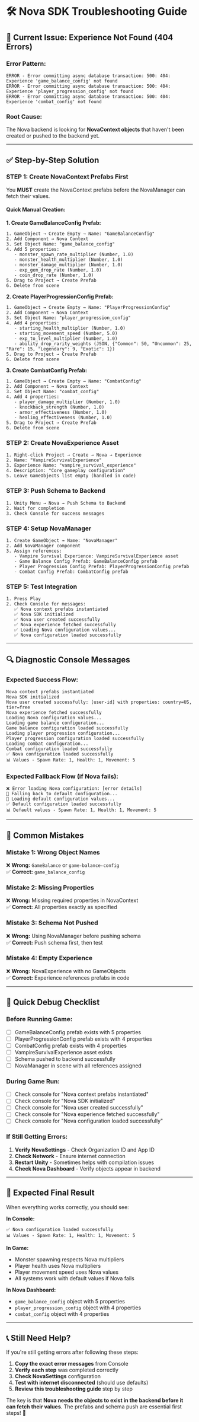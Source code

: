 # 🛠️ Nova SDK Troubleshooting Guide

## 🚨 **Current Issue: Experience Not Found (404 Errors)**

### **Error Pattern:**
```
ERROR - Error committing async database transaction: 500: 404: Experience 'game_balance_config' not found
ERROR - Error committing async database transaction: 500: 404: Experience 'player_progression_config' not found
ERROR - Error committing async database transaction: 500: 404: Experience 'combat_config' not found
```

### **Root Cause:**
The Nova backend is looking for **NovaContext objects** that haven't been created or pushed to the backend yet.

---

## ✅ **Step-by-Step Solution**

### **STEP 1: Create NovaContext Prefabs First**

You **MUST** create the NovaContext prefabs before the NovaManager can fetch their values.

#### **Quick Manual Creation:**

**1. Create GameBalanceConfig Prefab:**
```
1. GameObject → Create Empty → Name: "GameBalanceConfig"
2. Add Component → Nova Context
3. Set Object Name: "game_balance_config"
4. Add 5 properties:
   - monster_spawn_rate_multiplier (Number, 1.0)
   - monster_health_multiplier (Number, 1.0)
   - monster_damage_multiplier (Number, 1.0)
   - exp_gem_drop_rate (Number, 1.0)
   - coin_drop_rate (Number, 1.0)
5. Drag to Project → Create Prefab
6. Delete from scene
```

**2. Create PlayerProgressionConfig Prefab:**
```
1. GameObject → Create Empty → Name: "PlayerProgressionConfig"
2. Add Component → Nova Context
3. Set Object Name: "player_progression_config"
4. Add 4 properties:
   - starting_health_multiplier (Number, 1.0)
   - starting_movement_speed (Number, 5.0)
   - exp_to_level_multiplier (Number, 1.0)
   - ability_drop_rarity_weights (JSON, {"Common": 50, "Uncommon": 25, "Rare": 15, "Legendary": 9, "Exotic": 1})
5. Drag to Project → Create Prefab
6. Delete from scene
```

**3. Create CombatConfig Prefab:**
```
1. GameObject → Create Empty → Name: "CombatConfig"
2. Add Component → Nova Context
3. Set Object Name: "combat_config"
4. Add 4 properties:
   - player_damage_multiplier (Number, 1.0)
   - knockback_strength (Number, 1.0)
   - armor_effectiveness (Number, 1.0)
   - healing_effectiveness (Number, 1.0)
5. Drag to Project → Create Prefab
6. Delete from scene
```

### **STEP 2: Create NovaExperience Asset**

```
1. Right-click Project → Create → Nova → Experience
2. Name: "VampireSurvivalExperience"
3. Experience Name: "vampire_survival_experience"
4. Description: "Core gameplay configuration"
5. Leave GameObjects list empty (handled in code)
```

### **STEP 3: Push Schema to Backend**

```
1. Unity Menu → Nova → Push Schema to Backend
2. Wait for completion
3. Check Console for success messages
```

### **STEP 4: Setup NovaManager**

```
1. Create GameObject → Name: "NovaManager"
2. Add NovaManager component
3. Assign references:
   - Vampire Survival Experience: VampireSurvivalExperience asset
   - Game Balance Config Prefab: GameBalanceConfig prefab
   - Player Progression Config Prefab: PlayerProgressionConfig prefab
   - Combat Config Prefab: CombatConfig prefab
```

### **STEP 5: Test Integration**

```
1. Press Play
2. Check Console for messages:
   ✅ Nova context prefabs instantiated
   ✅ Nova SDK initialized
   ✅ Nova user created successfully
   ✅ Nova experience fetched successfully
   ✅ Loading Nova configuration values...
   ✅ Nova configuration loaded successfully
```

---

## 🔍 **Diagnostic Console Messages**

### **Expected Success Flow:**
```
Nova context prefabs instantiated
Nova SDK initialized
Nova user created successfully: [user-id] with properties: country=US, tier=free
Nova experience fetched successfully
Loading Nova configuration values...
Loading game balance configuration...
Game balance configuration loaded successfully
Loading player progression configuration...
Player progression configuration loaded successfully
Loading combat configuration...
Combat configuration loaded successfully
✅ Nova configuration loaded successfully
📊 Values - Spawn Rate: 1, Health: 1, Movement: 5
```

### **Expected Fallback Flow (if Nova fails):**
```
❌ Error loading Nova configuration: [error details]
🔄 Falling back to default configuration...
🔄 Loading default configuration values...
✅ Default configuration loaded successfully
📊 Default values - Spawn Rate: 1, Health: 1, Movement: 5
```

---

## 🚫 **Common Mistakes**

### **Mistake 1: Wrong Object Names**
❌ **Wrong:** `GameBalance` or `game-balance-config`  
✅ **Correct:** `game_balance_config`

### **Mistake 2: Missing Properties**
❌ **Wrong:** Missing required properties in NovaContext  
✅ **Correct:** All properties exactly as specified

### **Mistake 3: Schema Not Pushed**
❌ **Wrong:** Using NovaManager before pushing schema  
✅ **Correct:** Push schema first, then test

### **Mistake 4: Empty Experience**
❌ **Wrong:** NovaExperience with no GameObjects  
✅ **Correct:** Experience references prefabs in code

---

## 🔧 **Quick Debug Checklist**

### **Before Running Game:**
- [ ] GameBalanceConfig prefab exists with 5 properties
- [ ] PlayerProgressionConfig prefab exists with 4 properties  
- [ ] CombatConfig prefab exists with 4 properties
- [ ] VampireSurvivalExperience asset exists
- [ ] Schema pushed to backend successfully
- [ ] NovaManager in scene with all references assigned

### **During Game Run:**
- [ ] Check console for "Nova context prefabs instantiated"
- [ ] Check console for "Nova SDK initialized"
- [ ] Check console for "Nova user created successfully"
- [ ] Check console for "Nova experience fetched successfully"
- [ ] Check console for "Nova configuration loaded successfully"

### **If Still Getting Errors:**
1. **Verify NovaSettings** - Check Organization ID and App ID
2. **Check Network** - Ensure internet connection
3. **Restart Unity** - Sometimes helps with compilation issues
4. **Check Nova Dashboard** - Verify objects appear in backend

---

## 🎯 **Expected Final Result**

When everything works correctly, you should see:

**In Console:**
```
✅ Nova configuration loaded successfully
📊 Values - Spawn Rate: 1, Health: 1, Movement: 5
```

**In Game:**
- Monster spawning respects Nova multipliers
- Player health uses Nova multipliers
- Player movement speed uses Nova values
- All systems work with default values if Nova fails

**In Nova Dashboard:**
- `game_balance_config` object with 5 properties
- `player_progression_config` object with 4 properties
- `combat_config` object with 4 properties

---

## 📞 **Still Need Help?**

If you're still getting errors after following these steps:

1. **Copy the exact error messages** from Console
2. **Verify each step** was completed correctly
3. **Check NovaSettings** configuration
4. **Test with internet disconnected** (should use defaults)
5. **Review this troubleshooting guide** step by step

The key is that **Nova needs the objects to exist in the backend before it can fetch their values**. The prefabs and schema push are essential first steps! 🎯

